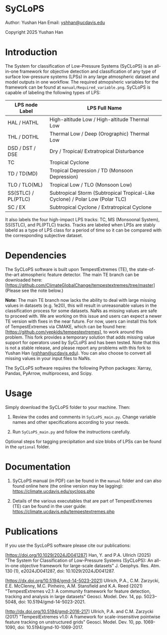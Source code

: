 # SyCLoPS

Author:  Yushan Han
Email:   yshhan@ucdavis.edu

Copyright 2025 Yushan Han

Introduction
=====

The System for classification of Low-Pressure Systems (SyCLoPS) is an all-in-one framework for objective detection and classification of any type of surface low-pressure systems (LPSs) in any large atmospheric dataset and model outputs in one workflow. The required atmopsheric variables for the framework can be found at `manual/Required_variable.png`. SyCLoPS is capable of labeling the following types of LPS:

| LPS node Label         | LPS Full Name                                      |
|------------------------|----------------------------------------------------|
| HAL / HATHL            | High-altitude Low / High-altitude Thermal Low      |
| THL / DOTHL            | Thermal Low / Deep (Orographic) Thermal Low        | 
| DSD / DST / DSE        | Dry / Tropical/ Extratropical Disturbance          |
| TC                     | Tropical Cyclone                                   |
| TD / TD(MD)            | Tropical Depression / TD (Monsoon Depression)      |
| TLO / TLO(ML)          | Tropical Low / TLO (Monsoon Low)                   |
| SS(STLC) / PL(PTLC)    | Subtropical Storm (Subtropical Tropical-Like Cyclone) / Polar Low (Polar TLC) |
| SC / EX                | Subtropical Cyclone / Extratropical Cyclone        |

It also labels the four high-impact LPS tracks: TC, MS (Monsoonal System), SS(STLC), and PL(PTLC) tracks. Tracks are labeled when LPSs are stably labeld as a type of LPS class for a period of time so it can be compared with the corresponding subjective dataset.

Dependencies
=====

The SyCLoPS software is built upon TempestExtremes (TE), the state-of-the-art atmospheric feature detector. The main TE branch can be downloaded here: [https://github.com/ClimateGlobalChange/tempestextremes/tree/master] (Please see the note below.)

**Note:** The main TE branch now lacks the ability to deal with large missing values in datasets (e.g. 1e20), this will result in unreasonable values in the classification process for some datasets. NaNs as missing values are safe to proceed with. We are working on this issue and users can expect a newer TE version with fixes in the near future. For now, users can install this fork of TempestExtremes via CMAKE, which can be found here: [https://github.com/yepkids/tempestextremes], to work around this problem. This fork provides a temporary solution that adds missing value support for operators used by SyCLoPS and has been tested. Note that this is not a stable release, and please report any problems with this fork to Yushan Han (yshhan@ucdavis.edu). You can also choose to convert all missing values in your input files to NaNs.

The SyCLoPS software requires the following Python packages: Xarray, Pandas, PyArrow, multiprocess, and Scipy.

Usage
=====

Simply download the SyCLoPS folder to your machine. Then: 

1. Review the codes and comments in `SyCLoPS_main.py`. Change variable names and other specifications according to your needs.

2. Run `SyCLoPS_main.py` and follow the instructions carefully.

Optional steps for tagging precipitation and size blobs of LPSs can be found in the `optional` folder.


Documentation
=====

1. SyCLoPS manual (in PDF) can be found in the `manual` folder and can also found online here (the online version may be lagging): 
https://climate.ucdavis.edu/syclops.php

2. Details of the various executables that are part of TempestExtremes (TE) can be found in the user guide:
https://climate.ucdavis.edu/tempestextremes.php


Publications
============
If you use the SycLoPS software please cite our publications:

[https://doi.org/10.1029/2024JD041287] Han, Y. and P.A. Ullrich (2025) "The System for Classification of Low-Pressure Systems (SyCLoPS): An all-in-one objective framework for large-scale datasets" J. Geophys. Res. Atm. 130 (1), e2024JD041287, doi: 10.1029/2024JD041287.

[https://dx.doi.org/10.5194/gmd-14-5023-2021] Ullrich, P.A., C.M. Zarzycki, E.E. McClenny, M.C. Pinheiro, A.M. Stansfield and K.A. Reed (2021) "TempestExtremes v2.1: A community framework for feature detection, tracking and analysis in large datasets" Geosci. Model. Dev. 14, pp. 5023–5048, doi: 10.5194/gmd-14-5023-2021.

[http://dx.doi.org/10.5194/gmd-2016-217] Ullrich, P.A. and C.M. Zarzycki (2017) "TempestExtremes v1.0: A framework for scale-insensitive pointwise feature tracking on unstructured grids" Geosci. Model. Dev. 10, pp. 1069-1090, doi: 10.5194/gmd-10-1069-2017. 
